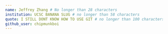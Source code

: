 ```yaml
---
name: Jeffrey Zhang # No longer than 28 characters
institution: UCSC BANANA SLUG # no longer than 58 characters
quote: I STILL DONT KNOW HOW TO USE GIT # no longer than 100 characters, avoid using quotes(") to guarantee the format remains the same.
github_user: chipmunkboi
---
```

